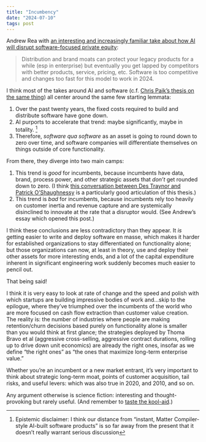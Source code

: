 ```yaml
---
title: "Incumbency"
date: "2024-07-10"
tags: post
---
```


Andrew Rea with [an interesting and increasingly familiar take about how AI will disrupt software-focused private equity](https://x.com/andrew__rea/status/1810702591057362947):

> Distribution and brand moats can protect your legacy products for a while (esp in enterprise) but eventually you get lapped by competitors with better products, service, pricing, etc. Software is too competitive and changes too fast for this model to work in 2024.

I think most of the takes around AI and software (c.f. [Chris Paik’s thesis on the same thing](https://x.com/cpaik/status/1796633683908005988)) all center around the same few starting lemmata:

1. Over the past twenty years, the fixed costs required to build and distribute software have gone down.
2. AI purports to accelerate that trend: maybe significantly, maybe in totality. [^1]
3. Therefore, _software qua software_ as an asset is going to round down to zero over time, and software companies will differentiate themselves on things outside of core functionality.

From there, they diverge into two main camps:

1. This trend is _good_ for incumbents, because incumbents have data, brand, process power, and other strategic assets that _don’t_ get rounded down to zero. (I think [this conversation between Des Traynor and Patrick O’Shaughnessy](https://www.joincolossus.com/episodes/54663623/traynor-the-reality-of-ai?tab=transcript) is a particularly good articulation of this thesis.)
2. This trend is _bad_ for incumbents, because incumbents rely too heavily on customer inertia and revenue capture and are systemically disinclined to innovate at the rate that a disruptor would. (See Andrew’s essay which opened this post.)

I think these conclusions are less contradictory than they appear. It _is_ getting easier to write and deploy software en masse, which makes it harder for established organizations to stay differentiated on functionality alone; but those organizations can now, at least in theory, use and deploy their other assets for more interesting ends, and a lot of the capital expenditure inherent in significant engineering work suddenly becomes much easier to pencil out.

That being said!

I think it is very easy to look at rate of change and the speed and polish with which startups are building impressive bodies of work and...skip to the epilogue, where they’ve triumphed over the incumbents of the world who are more focused on cash flow extraction than customer value creation. The reality is: the number of industries where people are making retention/churn decisions based purely on functionality alone is smaller than you would think at first glance; the strategies deployed by Thoma Bravo et al (aggressive cross-selling, aggressive contract durations, rolling up to drive down unit economics) are already the right ones, insofar as we define “the right ones” as “the ones that maximize long-term enterprise value.”

Whether you’re an incumbent or a new market entrant, it’s very important to think about strategic long-term moat, points of customer acquisition, tail risks, and useful levers: which was also true in 2020, and 2010, and so on.

Any argument otherwise is science fiction: interesting and thought-provoking but rarely useful. (And remember to [taste the kool-aid](https://jmduke.com/posts/post/koolaid/).)

[^1]: Epistemic disclaimer: I think our distance from “instant, Matter Compiler-style AI-built software products” is so far away from the present that it doesn’t really warrant serious discussion
